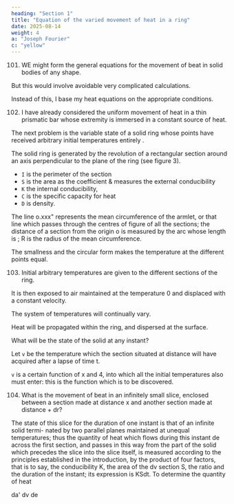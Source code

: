 ```yaml
---
heading: "Section 1"
title: "Equation of the varied movement of heat in a ring"
date: 2025-08-14
weight: 4
a: "Joseph Fourier"
c: "yellow"
---
```



101. WE might form the general equations for the movement of beat in solid bodies of any shape.

But this would involve avoidable very complicated calculations. 

Instead of this, I base my heat equations on the appropriate conditions.

<!-- There are several problems which it is preferable to treat in a special manner by expressing the conditions which are appropriate to them; we proceed to adopt this course and examine separately the problems which have been enunciated in the first section of the introduction; we will limit ourselves at first to forming the differential equations, and shall give the integrals of them in the following chapters. -->


102. I have already considered the uniform movement of heat in a thin prismatic bar whose extremity is immersed in a constant source of heat. 

<!-- This first case offered no difficulties, since there was no reference except to the permanent state of the temperatures, and the equation which expresses them is easily integrated.  -->

<!-- The following problem requires a more profound investigation; its object is to determine  -->

The next problem is the variable state of a solid ring whose points have received arbitrary initial temperatures entirely .

The solid ring is generated by the revolution of a rectangular section around an axis perpendicular to the plane of the ring (see figure 3).

- `I` is the perimeter of the section
- `S` is the area as the coefficient & measures the external conducibility
- `K` the internal conducibility, 
- `C` is the specific capacity for heat
- `D` is density. 

The line o.xxx" represents the mean circumference of the armlet, or that line which passes through the centres of figure of all the sections; the distance of a section from the origin o is measured by the arc whose length is ; R is the radius of the mean circumference. 

The smallness and the circular form makes the temperature at the different points equal.

103. Initial arbitrary temperatures are given to the different sections of the ring.

It is then exposed to air maintained at the temperature 0 and displaced with a constant velocity.

The system of temperatures will continually vary.

Heat will be propagated within the ring, and dispersed at the surface.

What will be the state of the solid at any instant?

Let `v` be the temperature which the section situated at distance will have acquired after a lapse of time t.

`v` is a certain function of x and 4, into which all the initial temperatures also must enter: this is the function which is to be discovered.


104. What is the movement of beat in an infinitely small slice, enclosed between a section made at distance x and another section made at distance + dr?

The state of this slice for the duration of one instant is that of an infinite solid termi- nated by two parallel planes maintained at unequal temperatures; thus the quantity of heat which flows during this instant de across the first section, and passes in this way from the part of the solid which precedes the slice into the slice itself, is measured according to the principles established in the introduction, by the product of four factors, that is to say, the conducibility K, the area of the dv section S, the ratio and the duration of the instant; its expression is KSdt. To determine the quantity of heat

da'
dv
de



